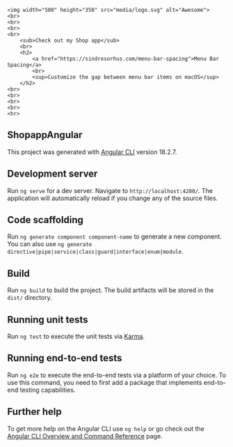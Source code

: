     <img width="500" height="350" src="media/logo.svg" alt="Awesome">
    <br>
    <br>
    <br>
    <br>
    	<sub>Check out my Shop app</sub>
    	<br>
    	<h2>
    		<a href="https://sindresorhus.com/menu-bar-spacing">Menu Bar Spacing</a>
    		<br>
    		<sup>Customize the gap between menu bar items on macOS</sup>
    	</h2>
    <br>
    <br>
    <br>
    <br>
    <hr>

## ShopappAngular

This project was generated with [Angular CLI](https://github.com/angular/angular-cli) version 18.2.7.

## Development server

Run `ng serve` for a dev server. Navigate to `http://localhost:4200/`. The application will automatically reload if you change any of the source files.

## Code scaffolding

Run `ng generate component component-name` to generate a new component. You can also use `ng generate directive|pipe|service|class|guard|interface|enum|module`.

## Build

Run `ng build` to build the project. The build artifacts will be stored in the `dist/` directory.

## Running unit tests

Run `ng test` to execute the unit tests via [Karma](https://karma-runner.github.io).

## Running end-to-end tests

Run `ng e2e` to execute the end-to-end tests via a platform of your choice. To use this command, you need to first add a package that implements end-to-end testing capabilities.

## Further help

To get more help on the Angular CLI use `ng help` or go check out the [Angular CLI Overview and Command Reference](https://angular.dev/tools/cli) page.
